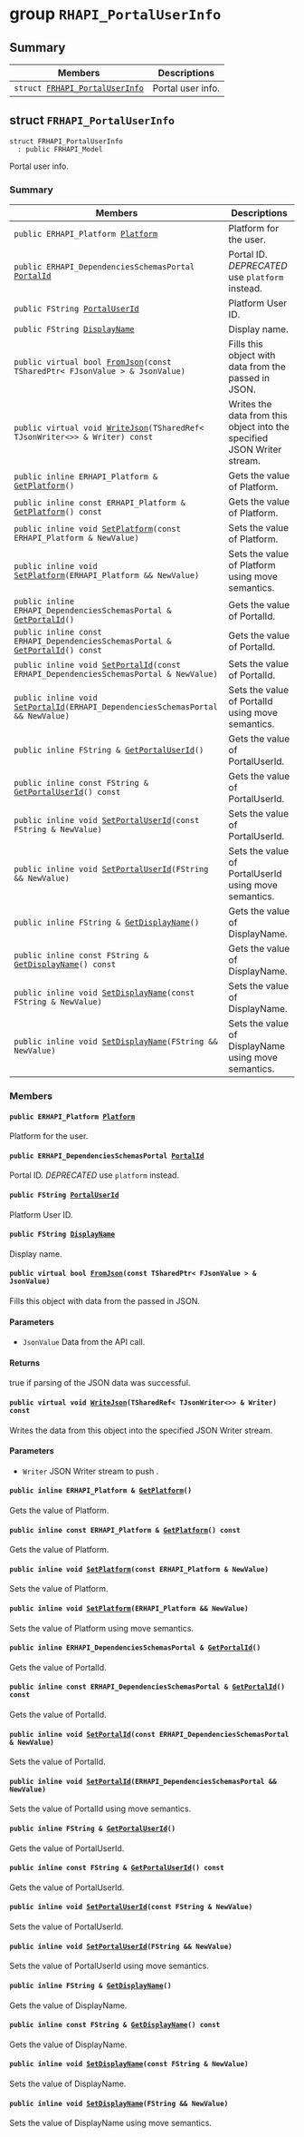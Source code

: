 # group `RHAPI_PortalUserInfo` <a id="group__RHAPI__PortalUserInfo"></a>

## Summary

 Members                        | Descriptions                                
--------------------------------|---------------------------------------------
`struct `[`FRHAPI_PortalUserInfo`](#structFRHAPI__PortalUserInfo) | Portal user info.

## struct `FRHAPI_PortalUserInfo` <a id="structFRHAPI__PortalUserInfo"></a>

```
struct FRHAPI_PortalUserInfo
  : public FRHAPI_Model
```

Portal user info.

### Summary

 Members                        | Descriptions                                
--------------------------------|---------------------------------------------
`public ERHAPI_Platform `[`Platform`](#structFRHAPI__PortalUserInfo_1aa73e914e330ab525ca2662631fe1cc06) | Platform for the user.
`public ERHAPI_DependenciesSchemasPortal `[`PortalId`](#structFRHAPI__PortalUserInfo_1af0233dbd7f509062dcf36313611ea286) | Portal ID. *DEPRECATED* use `platform` instead.
`public FString `[`PortalUserId`](#structFRHAPI__PortalUserInfo_1a6733dd0ddc41200cf750f32de0b83dab) | Platform User ID.
`public FString `[`DisplayName`](#structFRHAPI__PortalUserInfo_1a0ba620f7ad0e76fa03651b52221672d0) | Display name.
`public virtual bool `[`FromJson`](#structFRHAPI__PortalUserInfo_1a157222df92a9e58a8a7f4e86a8451e6e)`(const TSharedPtr< FJsonValue > & JsonValue)` | Fills this object with data from the passed in JSON.
`public virtual void `[`WriteJson`](#structFRHAPI__PortalUserInfo_1a2344390b2002ec9ee2cfcb5fc80d346d)`(TSharedRef< TJsonWriter<>> & Writer) const` | Writes the data from this object into the specified JSON Writer stream.
`public inline ERHAPI_Platform & `[`GetPlatform`](#structFRHAPI__PortalUserInfo_1a3f453744df9708c61b8d4cbc145eb71a)`()` | Gets the value of Platform.
`public inline const ERHAPI_Platform & `[`GetPlatform`](#structFRHAPI__PortalUserInfo_1a40e45a21d723e554b55aa7a41b4af6d1)`() const` | Gets the value of Platform.
`public inline void `[`SetPlatform`](#structFRHAPI__PortalUserInfo_1a44074732910033daa094db3801af9844)`(const ERHAPI_Platform & NewValue)` | Sets the value of Platform.
`public inline void `[`SetPlatform`](#structFRHAPI__PortalUserInfo_1a61094c7e45f7523129045ea51fd10f66)`(ERHAPI_Platform && NewValue)` | Sets the value of Platform using move semantics.
`public inline ERHAPI_DependenciesSchemasPortal & `[`GetPortalId`](#structFRHAPI__PortalUserInfo_1a9d1356770916296ce708f009273a37eb)`()` | Gets the value of PortalId.
`public inline const ERHAPI_DependenciesSchemasPortal & `[`GetPortalId`](#structFRHAPI__PortalUserInfo_1af6f98c6f6ac2cf9e5de6510e2217681a)`() const` | Gets the value of PortalId.
`public inline void `[`SetPortalId`](#structFRHAPI__PortalUserInfo_1a4a5ff208210acd2fb87fa780480ab9c9)`(const ERHAPI_DependenciesSchemasPortal & NewValue)` | Sets the value of PortalId.
`public inline void `[`SetPortalId`](#structFRHAPI__PortalUserInfo_1a5c46064ea43abd217be0f9dd7a08083a)`(ERHAPI_DependenciesSchemasPortal && NewValue)` | Sets the value of PortalId using move semantics.
`public inline FString & `[`GetPortalUserId`](#structFRHAPI__PortalUserInfo_1a02293533e662c590c4d1434fa698c8e8)`()` | Gets the value of PortalUserId.
`public inline const FString & `[`GetPortalUserId`](#structFRHAPI__PortalUserInfo_1add30541439590b909bdcff70ceaed762)`() const` | Gets the value of PortalUserId.
`public inline void `[`SetPortalUserId`](#structFRHAPI__PortalUserInfo_1a78a2bd60a18f0ad956e631568194185b)`(const FString & NewValue)` | Sets the value of PortalUserId.
`public inline void `[`SetPortalUserId`](#structFRHAPI__PortalUserInfo_1a57bc630ea606f0e717fa79b2d73e0cb5)`(FString && NewValue)` | Sets the value of PortalUserId using move semantics.
`public inline FString & `[`GetDisplayName`](#structFRHAPI__PortalUserInfo_1a2db99b60ec4b0ee6d486bfcc92499af1)`()` | Gets the value of DisplayName.
`public inline const FString & `[`GetDisplayName`](#structFRHAPI__PortalUserInfo_1a3748a4f9b1fe44030fc16bce07e5f092)`() const` | Gets the value of DisplayName.
`public inline void `[`SetDisplayName`](#structFRHAPI__PortalUserInfo_1a576242ed5ef69ebd695b8d16224de5e3)`(const FString & NewValue)` | Sets the value of DisplayName.
`public inline void `[`SetDisplayName`](#structFRHAPI__PortalUserInfo_1a081355b13257ab48967dfe0c9ab8f3c2)`(FString && NewValue)` | Sets the value of DisplayName using move semantics.

### Members

#### `public ERHAPI_Platform `[`Platform`](#structFRHAPI__PortalUserInfo_1aa73e914e330ab525ca2662631fe1cc06) <a id="structFRHAPI__PortalUserInfo_1aa73e914e330ab525ca2662631fe1cc06"></a>

Platform for the user.

#### `public ERHAPI_DependenciesSchemasPortal `[`PortalId`](#structFRHAPI__PortalUserInfo_1af0233dbd7f509062dcf36313611ea286) <a id="structFRHAPI__PortalUserInfo_1af0233dbd7f509062dcf36313611ea286"></a>

Portal ID. *DEPRECATED* use `platform` instead.

#### `public FString `[`PortalUserId`](#structFRHAPI__PortalUserInfo_1a6733dd0ddc41200cf750f32de0b83dab) <a id="structFRHAPI__PortalUserInfo_1a6733dd0ddc41200cf750f32de0b83dab"></a>

Platform User ID.

#### `public FString `[`DisplayName`](#structFRHAPI__PortalUserInfo_1a0ba620f7ad0e76fa03651b52221672d0) <a id="structFRHAPI__PortalUserInfo_1a0ba620f7ad0e76fa03651b52221672d0"></a>

Display name.

#### `public virtual bool `[`FromJson`](#structFRHAPI__PortalUserInfo_1a157222df92a9e58a8a7f4e86a8451e6e)`(const TSharedPtr< FJsonValue > & JsonValue)` <a id="structFRHAPI__PortalUserInfo_1a157222df92a9e58a8a7f4e86a8451e6e"></a>

Fills this object with data from the passed in JSON.

#### Parameters
* `JsonValue` Data from the API call.

#### Returns
true if parsing of the JSON data was successful.

#### `public virtual void `[`WriteJson`](#structFRHAPI__PortalUserInfo_1a2344390b2002ec9ee2cfcb5fc80d346d)`(TSharedRef< TJsonWriter<>> & Writer) const` <a id="structFRHAPI__PortalUserInfo_1a2344390b2002ec9ee2cfcb5fc80d346d"></a>

Writes the data from this object into the specified JSON Writer stream.

#### Parameters
* `Writer` JSON Writer stream to push .

#### `public inline ERHAPI_Platform & `[`GetPlatform`](#structFRHAPI__PortalUserInfo_1a3f453744df9708c61b8d4cbc145eb71a)`()` <a id="structFRHAPI__PortalUserInfo_1a3f453744df9708c61b8d4cbc145eb71a"></a>

Gets the value of Platform.

#### `public inline const ERHAPI_Platform & `[`GetPlatform`](#structFRHAPI__PortalUserInfo_1a40e45a21d723e554b55aa7a41b4af6d1)`() const` <a id="structFRHAPI__PortalUserInfo_1a40e45a21d723e554b55aa7a41b4af6d1"></a>

Gets the value of Platform.

#### `public inline void `[`SetPlatform`](#structFRHAPI__PortalUserInfo_1a44074732910033daa094db3801af9844)`(const ERHAPI_Platform & NewValue)` <a id="structFRHAPI__PortalUserInfo_1a44074732910033daa094db3801af9844"></a>

Sets the value of Platform.

#### `public inline void `[`SetPlatform`](#structFRHAPI__PortalUserInfo_1a61094c7e45f7523129045ea51fd10f66)`(ERHAPI_Platform && NewValue)` <a id="structFRHAPI__PortalUserInfo_1a61094c7e45f7523129045ea51fd10f66"></a>

Sets the value of Platform using move semantics.

#### `public inline ERHAPI_DependenciesSchemasPortal & `[`GetPortalId`](#structFRHAPI__PortalUserInfo_1a9d1356770916296ce708f009273a37eb)`()` <a id="structFRHAPI__PortalUserInfo_1a9d1356770916296ce708f009273a37eb"></a>

Gets the value of PortalId.

#### `public inline const ERHAPI_DependenciesSchemasPortal & `[`GetPortalId`](#structFRHAPI__PortalUserInfo_1af6f98c6f6ac2cf9e5de6510e2217681a)`() const` <a id="structFRHAPI__PortalUserInfo_1af6f98c6f6ac2cf9e5de6510e2217681a"></a>

Gets the value of PortalId.

#### `public inline void `[`SetPortalId`](#structFRHAPI__PortalUserInfo_1a4a5ff208210acd2fb87fa780480ab9c9)`(const ERHAPI_DependenciesSchemasPortal & NewValue)` <a id="structFRHAPI__PortalUserInfo_1a4a5ff208210acd2fb87fa780480ab9c9"></a>

Sets the value of PortalId.

#### `public inline void `[`SetPortalId`](#structFRHAPI__PortalUserInfo_1a5c46064ea43abd217be0f9dd7a08083a)`(ERHAPI_DependenciesSchemasPortal && NewValue)` <a id="structFRHAPI__PortalUserInfo_1a5c46064ea43abd217be0f9dd7a08083a"></a>

Sets the value of PortalId using move semantics.

#### `public inline FString & `[`GetPortalUserId`](#structFRHAPI__PortalUserInfo_1a02293533e662c590c4d1434fa698c8e8)`()` <a id="structFRHAPI__PortalUserInfo_1a02293533e662c590c4d1434fa698c8e8"></a>

Gets the value of PortalUserId.

#### `public inline const FString & `[`GetPortalUserId`](#structFRHAPI__PortalUserInfo_1add30541439590b909bdcff70ceaed762)`() const` <a id="structFRHAPI__PortalUserInfo_1add30541439590b909bdcff70ceaed762"></a>

Gets the value of PortalUserId.

#### `public inline void `[`SetPortalUserId`](#structFRHAPI__PortalUserInfo_1a78a2bd60a18f0ad956e631568194185b)`(const FString & NewValue)` <a id="structFRHAPI__PortalUserInfo_1a78a2bd60a18f0ad956e631568194185b"></a>

Sets the value of PortalUserId.

#### `public inline void `[`SetPortalUserId`](#structFRHAPI__PortalUserInfo_1a57bc630ea606f0e717fa79b2d73e0cb5)`(FString && NewValue)` <a id="structFRHAPI__PortalUserInfo_1a57bc630ea606f0e717fa79b2d73e0cb5"></a>

Sets the value of PortalUserId using move semantics.

#### `public inline FString & `[`GetDisplayName`](#structFRHAPI__PortalUserInfo_1a2db99b60ec4b0ee6d486bfcc92499af1)`()` <a id="structFRHAPI__PortalUserInfo_1a2db99b60ec4b0ee6d486bfcc92499af1"></a>

Gets the value of DisplayName.

#### `public inline const FString & `[`GetDisplayName`](#structFRHAPI__PortalUserInfo_1a3748a4f9b1fe44030fc16bce07e5f092)`() const` <a id="structFRHAPI__PortalUserInfo_1a3748a4f9b1fe44030fc16bce07e5f092"></a>

Gets the value of DisplayName.

#### `public inline void `[`SetDisplayName`](#structFRHAPI__PortalUserInfo_1a576242ed5ef69ebd695b8d16224de5e3)`(const FString & NewValue)` <a id="structFRHAPI__PortalUserInfo_1a576242ed5ef69ebd695b8d16224de5e3"></a>

Sets the value of DisplayName.

#### `public inline void `[`SetDisplayName`](#structFRHAPI__PortalUserInfo_1a081355b13257ab48967dfe0c9ab8f3c2)`(FString && NewValue)` <a id="structFRHAPI__PortalUserInfo_1a081355b13257ab48967dfe0c9ab8f3c2"></a>

Sets the value of DisplayName using move semantics.

